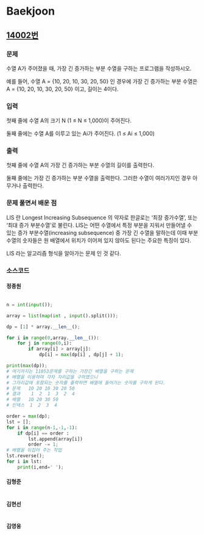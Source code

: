 # Baekjoon

## [14002번](https://www.acmicpc.net/problem/14002) 

### 문제

수열 A가 주어졌을 때, 가장 긴 증가하는 부분 수열을 구하는 프로그램을 작성하시오.

예를 들어, 수열 A = {10, 20, 10, 30, 20, 50} 인 경우에 가장 긴 증가하는 부분 수열은 A = {10, 20, 10, 30, 20, 50} 이고, 길이는 4이다.

### 입력

첫째 줄에 수열 A의 크기 N (1 ≤ N ≤ 1,000)이 주어진다.

둘째 줄에는 수열 A를 이루고 있는 Ai가 주어진다. (1 ≤ Ai ≤ 1,000)

### 출력

첫째 줄에 수열 A의 가장 긴 증가하는 부분 수열의 길이를 출력한다.

둘째 줄에는 가장 긴 증가하는 부분 수열을 출력한다. 그러한 수열이 여러가지인 경우 아무거나 출력한다.

### 문제 풀면서 배운 점

LIS 란 Longest Increasing Subsequence 의 약자로 한글로는 ‘최장 증가수열’, 
또는 ‘최대 증가 부분수열’로 불린다.
LIS는 어떤 수열에서 특정 부분을 지워서 만들어낼 수 있는 증가 부분수열(increasing subsequence) 중 가장 긴 수열을 말하는데 이때 부분수열의 숫자들은 원 배열에서 위치가 이어져 있지 않아도 된다는 주요한 특징이 있다.

LIS 라는 알고리즘 형식을 알아가는 문제 인 것 같다.

### 소스코드

#### 정종원
```python

n = int(input());

array = list(map(int , input().split()));

dp = [1] * array.__len__();

for i in range(0,array.__len__()):
    for j in range(0,i):
        if array[i] > array[j]:
            dp[i] = max(dp[i] , dp[j] + 1);

print(max(dp));
# 여기까지는 11053문제를 구하는 가장긴 배열을 구하는 문제
# 배열을 이용하여 각자 자리값을 구하였으니
# 그자리값에 포함되는 숫자를 출력하면 배열에 들어가는 숫자를 구하게 된다.
# 문제   10 20 10 30 20 50
# 결과    1  2  1  3  2  4 
# 배열   10 20 30 50
# 인덱스  1  2  3  4 

order = max(dp);
lst = [];
for i in range(n-1,-1,-1):
    if dp[i] == order :
        lst.append(array[i])
        order -= 1;
# 배열을 뒤집어 주는 작업
lst.reverse();
for i in lst:
    print(i,end=' ');


```
#### 김형준
```java

```
#### 김현선
``` java

```
#### 김영웅
``` java

```